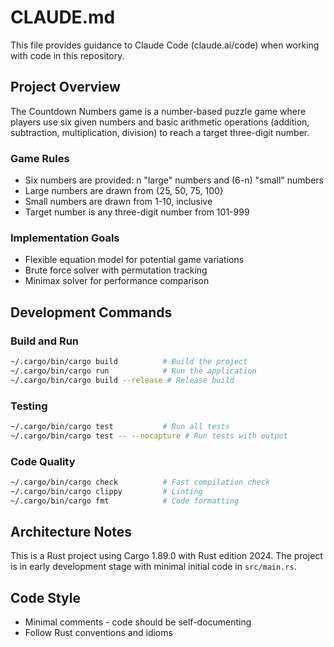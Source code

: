 # CLAUDE.md

This file provides guidance to Claude Code (claude.ai/code) when working with code in this repository.

## Project Overview

The Countdown Numbers game is a number-based puzzle game where players use six given numbers and basic arithmetic operations (addition, subtraction, multiplication, division) to reach a target three-digit number.

### Game Rules
* Six numbers are provided: n "large" numbers and (6-n) "small" numbers
* Large numbers are drawn from {25, 50, 75, 100}
* Small numbers are drawn from 1-10, inclusive
* Target number is any three-digit number from 101-999

### Implementation Goals
* Flexible equation model for potential game variations
* Brute force solver with permutation tracking
* Minimax solver for performance comparison

## Development Commands

### Build and Run
```bash
~/.cargo/bin/cargo build          # Build the project
~/.cargo/bin/cargo run            # Run the application
~/.cargo/bin/cargo build --release # Release build
```

### Testing
```bash
~/.cargo/bin/cargo test           # Run all tests
~/.cargo/bin/cargo test -- --nocapture # Run tests with output
```

### Code Quality
```bash
~/.cargo/bin/cargo check          # Fast compilation check
~/.cargo/bin/cargo clippy         # Linting
~/.cargo/bin/cargo fmt            # Code formatting
```

## Architecture Notes

This is a Rust project using Cargo 1.89.0 with Rust edition 2024. The project is in early development stage with minimal initial code in `src/main.rs`.

## Code Style
* Minimal comments - code should be self-documenting
* Follow Rust conventions and idioms